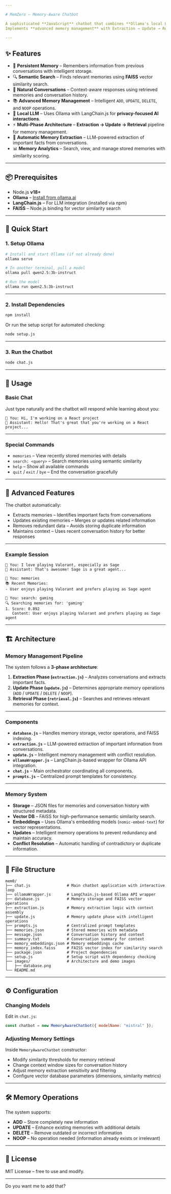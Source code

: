 ```yaml
---

# MemZero – Memory-Aware Chatbot

A sophisticated **JavaScript** chatbot that combines **Ollama's local LLM capabilities** with a **custom memory system** for persistent, context-aware conversations.
Implements **advanced memory management** with Extraction → Update → Retrieval phases, powered by **LangChain.js** and **FAISS vector similarity search**.

---
```


## ✨ Features

* 🧠 **Persistent Memory** – Remembers information from previous conversations with intelligent storage.
* 🔍 **Semantic Search** – Finds relevant memories using **FAISS** vector similarity search.
* 💬 **Natural Conversations** – Context-aware responses using retrieved memories and conversation history.
* 📚 **Advanced Memory Management** – Intelligent `ADD`, `UPDATE`, `DELETE`, and `NOOP` operations.
* 🤖 **Local LLM** – Uses Ollama with LangChain.js for **privacy-focused AI interactions**.
* ⚡ **Multi-Phase Architecture** – **Extraction → Update → Retrieval** pipeline for memory management.
* 🔄 **Automatic Memory Extraction** – LLM-powered extraction of important facts from conversations.
* 📊 **Memory Analytics** – Search, view, and manage stored memories with similarity scoring.

---

## 📦 Prerequisites

* Node.js **v18+**
* **Ollama** – [Install from ollama.ai](https://ollama.ai)
* **LangChain.js** – For LLM integration (installed via npm)
* **FAISS** – Node.js binding for vector similarity search

---

## 🚀 Quick Start

### 1. Setup Ollama

```bash
# Install and start Ollama (if not already done)
ollama serve

# In another terminal, pull a model
ollama pull qwen2.5:3b-instruct

# Run the model
ollama run qwen2.5:3b-instruct
```

---

### 2. Install Dependencies

```bash
npm install
```

Or run the setup script for automated checking:

```bash
node setup.js
```

---

### 3. Run the Chatbot

```bash
node chat.js
```

---

## 💬 Usage

### Basic Chat

Just type naturally and the chatbot will respond while learning about you:

```
👤 You: Hi, I'm working on a React project
🤖 Assistant: Hello! That's great that you're working on a React project...
```

---

### Special Commands

* `memories` – View recently stored memories with details
* `search: <query>` – Search memories using semantic similarity
* `help` – Show all available commands
* `quit` / `exit` / `bye` – End the conversation gracefully

---

## 🧠 Advanced Features

The chatbot automatically:

* Extracts memories – Identifies important facts from conversations
* Updates existing memories – Merges or updates related information
* Removes redundant data – Avoids storing duplicate information
* Maintains context – Uses recent conversation history for better responses

---

### Example Session

```
👤 You: I love playing Valorant, especially as Sage
🤖 Assistant: That's awesome! Sage is a great agent...

👤 You: memories
📚 Recent Memories:
- User enjoys playing Valorant and prefers playing as Sage agent

👤 You: search: gaming
🔍 Searching memories for: 'gaming'
1. Score: 0.892
   Content: User enjoys playing Valorant and prefers playing as Sage agent
```

---

## 🏗 Architecture

### Memory Management Pipeline

The system follows a **3-phase architecture**:

1. **Extraction Phase (`extraction.js`)** – Analyzes conversations and extracts important facts.
2. **Update Phase (`update.js`)** – Determines appropriate memory operations (`ADD` / `UPDATE` / `DELETE` / `NOOP`).
3. **Retrieval Phase (`retrieval.js`)** – Searches and retrieves relevant memories for context.

---

### Components

* **`database.js`** – Handles memory storage, vector operations, and FAISS indexing.
* **`extraction.js`** – LLM-powered extraction of important information from conversations.
* **`update.js`** – Intelligent memory management with conflict resolution.
* **`ollamaWrapper.js`** – LangChain.js-based wrapper for Ollama API integration.
* **`chat.js`** – Main orchestrator coordinating all components.
* **`prompts.js`** – Centralized prompt templates for consistency.

---

### Memory System

* **Storage** – JSON files for memories and conversation history with structured metadata.
* **Vector DB** – FAISS for high-performance semantic similarity search.
* **Embeddings** – Uses Ollama's embedding models (`nomic-embed-text`) for vector representations.
* **Updates** – Intelligent memory operations to prevent redundancy and maintain accuracy.
* **Conflict Resolution** – Automatic handling of contradictory or duplicate information.

---

## 📂 File Structure

```
mem0/
├── chat.js                # Main chatbot application with interactive loop
├── ollamaWrapper.js       # LangChain.js-based Ollama API wrapper
├── database.js            # Memory storage and FAISS vector operations
├── extraction.js          # Memory extraction logic with context assembly
├── update.js              # Memory update phase with intelligent operations
├── prompts.js             # Centralized prompt templates
├── memories.json          # Stored memories with metadata
├── message.json           # Conversation history and context
├── summary.txt            # Conversation summary for context
├── memory_embeddings.json # Memory embeddings cache
├── memory_index.faiss     # FAISS vector index for similarity search
├── package.json           # Project dependencies
├── setup.js               # Setup script with dependency checking
├── images/                # Architecture and demo images
│   ├── database.png
└── README.md
```

---

## ⚙️ Configuration

### Changing Models

Edit in `chat.js`:

```js
const chatbot = new MemoryAwareChatbot({ modelName: "mistral" });
```

### Adjusting Memory Settings

Inside `MemoryAwareChatbot` constructor:

* Modify similarity thresholds for memory retrieval
* Change context window sizes for conversation history
* Adjust memory extraction sensitivity and filtering
* Configure vector database parameters (dimensions, similarity metrics)

---

## 🛠 Memory Operations

The system supports:

* **ADD** – Store completely new information
* **UPDATE** – Enhance existing memories with additional details
* **DELETE** – Remove outdated or incorrect information
* **NOOP** – No operation needed (information already exists or irrelevant)

---

## 📜 License

MIT License – free to use and modify.

---

Do you want me to add that?

